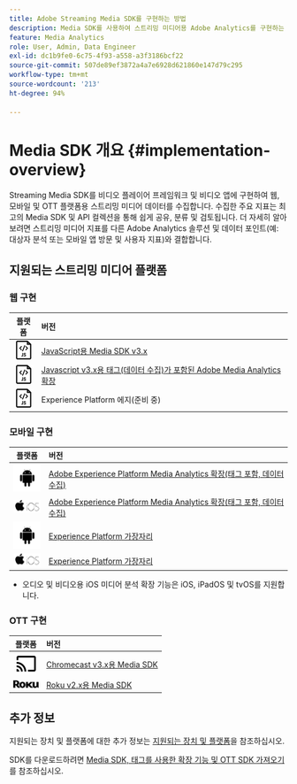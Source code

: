 ```yaml
---
title: Adobe Streaming Media SDK를 구현하는 방법
description: Media SDK를 사용하여 스트리밍 미디어용 Adobe Analytics를 구현하는 방법에 대해 알아봅니다.
feature: Media Analytics
role: User, Admin, Data Engineer
exl-id: dc1b9fe0-6c75-4f93-a558-a3f3186bcf22
source-git-commit: 507de89ef3872a4a7e6928d621860e147d79c295
workflow-type: tm+mt
source-wordcount: '213'
ht-degree: 94%

---
```


# Media SDK 개요 {#implementation-overview}

Streaming Media SDK를 비디오 플레이어 프레임워크 및 비디오 앱에 구현하여 웹, 모바일 및 OTT 플랫폼용 스트리밍 미디어 데이터를 수집합니다.  수집한 주요 지표는 최고의 Media SDK 및 API 컬렉션을 통해 쉽게 공유, 분류 및 검토됩니다. 더 자세히 알아보려면 스트리밍 미디어 지표를 다른 Adobe Analytics 솔루션 및 데이터 포인트(예: 대상자 분석 또는 모바일 앱 방문 및 사용자 지표)와 결합합니다.

## 지원되는 스트리밍 미디어 플랫폼

### 웹 구현

| 플랫폼 | 버전 |
|:----:|:----|
| <img src="assets/javascript-icon.png"> | [JavaScript용 Media SDK v3.x](/help/getting-started/download-sdks.md#web-implementation-download-web-sdk) |
| <img src="assets/javascript-icon.png"> | [Javascript v3.x용 태그(데이터 수집)가 포함된 Adobe Media Analytics 확장](/help/getting-started/download-sdks.md#web-implementation-download-web-sdk) |
| <img src="assets/javascript-icon.png"> | Experience Platform 에지(준비 중) |

### 모바일 구현

| 플랫폼 | 버전 |
|:----:|:----|
| <img src="assets/android-icon.png"> | [Adobe Experience Platform Media Analytics 확장(태그 포함, 데이터 수집)](/help/getting-started/download-sdks.md#mobile-implementation-get-mobile-extension) |
| <img src="assets/apple-ios-icon.png"> | [Adobe Experience Platform Media Analytics 확장(태그 포함, 데이터 수집)](/help/getting-started/download-sdks.md#mobile-implementation-get-mobile-extension) |
| <img src="assets/android-icon.png"> | [Experience Platform 가장자리](/help/implementation/edge/edge-mobile-sdk.md) |
| <img src="assets/apple-ios-icon.png"> | [Experience Platform 가장자리](/help/implementation/edge/edge-mobile-sdk.md) |

* 오디오 및 비디오용 iOS 미디어 분석 확장 기능은 iOS, iPadOS 및 tvOS를 지원합니다.

### OTT 구현

| 플랫폼 | 버전 |
|:------:|:-----|
| <img src="assets/chromecast-icon.png"> | [Chromecast v3.x용 Media SDK](/help/getting-started/download-sdks.md#over-the-top-implementation-download-ott-libraries) |
| <img src="assets/roku-icon.png"> | [Roku v2.x용 Media SDK](/help/getting-started/download-sdks.md#over-the-top-implementation-download-ott-libraries) |


## 추가 정보

지원되는 장치 및 플랫폼에 대한 추가 정보는 [지원되는 장치 및 플랫폼](/help/getting-started/supported-devices.md)을 참조하십시오.

SDK를 다운로드하려면 [Media SDK, 태그를 사용한 확장 기능 및 OTT SDK 가져오기](/help/getting-started/download-sdks.md)를 참조하십시오.
